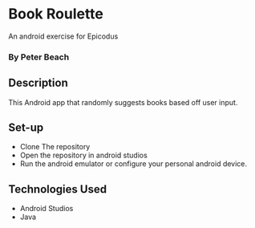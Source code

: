 # Book Roulette
An android exercise for Epicodus 

### By Peter Beach

## Description

This Android app that randomly suggests books based off user input.

## Set-up 

* Clone The repository
* Open the repository in android studios
* Run the android emulator or configure your personal android device.

## Technologies Used

* Android Studios
* Java
